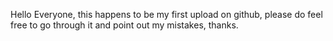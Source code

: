 Hello Everyone,
this happens to be my first upload on github,
please do feel free to go through it and point out my mistakes,
thanks.
